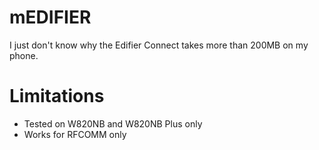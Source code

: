 # mEDIFIER
I just don't know why the Edifier Connect takes more than 200MB on my phone.

# Limitations
+ Tested on W820NB and W820NB Plus only
+ Works for RFCOMM only